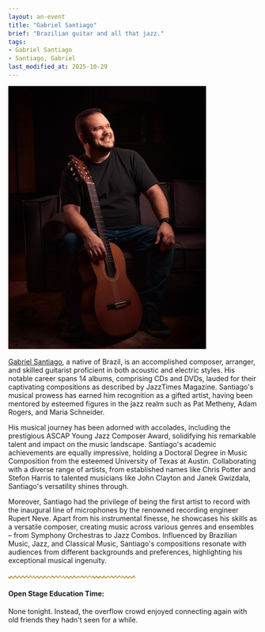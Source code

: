 ```yaml
---
layout: an-event
title: "Gabriel Santiago"
brief: "Brazilian guitar and all that jazz."
tags:
- Gabriel Santiago
- Santiago, Gabriel
last_modified_at: 2025-10-29
---
```

<img src="/pics/20251027-GabrielSantiago.jpg" alt="Gabriel Santiago, Brazilian guitaris and composer" style="width: 400px;">

[Gabriel Santiago](https://www.gabrielsantiagoproject.com/), a native of Brazil, is an accomplished composer, arranger, and skilled guitarist proficient in both acoustic and electric styles. His notable career spans 14 albums, comprising CDs and DVDs, lauded for their captivating compositions as described by JazzTimes Magazine. Santiago's musical prowess has earned him recognition as a gifted artist, having been mentored by esteemed figures in the jazz realm such as Pat Metheny, Adam Rogers, and Maria Schneider.

His musical journey has been adorned with accolades, including the prestigious ASCAP Young Jazz Composer Award, solidifying his remarkable talent and impact on the music landscape. Santiago's academic achievements are equally impressive, holding a Doctoral Degree in Music Composition from the esteemed University of Texas at Austin. Collaborating with a diverse range of artists, from established names like Chris Potter and Stefon Harris to talented musicians like John Clayton and Janek Gwizdala, Santiago's versatility shines through.

Moreover, Santiago had the privilege of being the first artist to record with the inaugural line of microphones by the renowned recording engineer Rupert Neve. Apart from his instrumental finesse, he showcases his skills as a versatile composer, creating music across various genres and ensembles – from Symphony Orchestras to Jazz Combos. Influenced by Brazilian Music, Jazz, and Classical Music, Santiago's compositions resonate with audiences from different backgrounds and preferences, highlighting his exceptional musical ingenuity.  


![line](/pics/wgly-line.png)

#### Open Stage Education Time: ####
None tonight.  Instead, the overflow crowd enjoyed connecting again with old friends they hadn't seen for a while.
